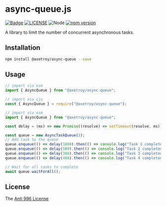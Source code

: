 # async-queue.js

[![Badge](https://img.shields.io/badge/link-996.icu-%23FF4D5B.svg?style=flat-square)](https://996.icu/#/en_US)
[![LICENSE](https://img.shields.io/badge/license-Anti%20996-blue.svg?style=flat-square)](https://github.com/996icu/996.ICU/blob/master/LICENSE)
![Node](https://img.shields.io/badge/node-%3E=14-blue.svg?style=flat-square)
[![npm version](https://badge.fury.io/js/@axetroy/async-queue.svg)](https://badge.fury.io/js/@axetroy/async-queue)

A library to limit the number of concurrent asynchronous tasks.

## Installation

```bash
npm install @axetroy/async-queue --save
```

## Usage

```js
// import via esm
import { AsyncQueue } from "@axetroy/async-queue";

// import via cjs
const { AsyncQueue } = require("@axetroy/async-queue");
```

```js
// import via esm
import { AsyncQueue } from "@axetroy/async-queue";

const delay = (ms) => new Promise((resolve) => setTimeout(resolve, ms));

const queue = new AsyncTaskQueue(2);
// Add task to the queue
queue.enqueue(() => delay(1000).then(() => console.log("Task 1 completed")));
queue.enqueue(() => delay(500).then(() => console.log("Task 2 completed")));
queue.enqueue(() => delay(300).then(() => console.log("Task 3 completed")));
queue.enqueue(() => delay(400).then(() => console.log("Task 4 completed")));

// Wait for all tasks to complete
await queue.waitForAll();
```

## License

The [Anti 996 License](LICENSE)
